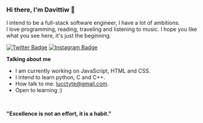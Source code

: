 ### Hi there, I'm Davittiw 👋

I intend to be a full-stack software engineer, I have a lot of ambitions. 
<br>I love programming, reading, traveling and listening to music.
I hope you like what you see here, it's just the beginning.
<br>

[![Twitter Badge](https://img.shields.io/badge/-Twitter-00acee?style=flat-square&logo=Twitter&logoColor=white)](https://twitter.com/davittiw)
[![Instagram Badge](https://img.shields.io/badge/-Instagram-e4405f?style=flat-square&logo=Instagram&logoColor=white)](https://instagram.com/davittiw/)

**Talking about me**

- I am currently working on JavaScript, HTML and CSS.
- I intend to learn python, C and C++.
- How talk to me: lucctyte@gmail.com.
- Open to learning :)

</br>

**"Excellence is not an effort, it is a habit."**
